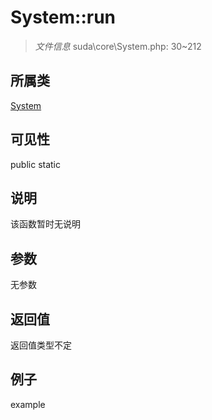 # System::run

> *文件信息* suda\core\System.php: 30~212
## 所属类 

[System](../System.md)

## 可见性

  public  static
## 说明

该函数暂时无说明

## 参数

无参数

## 返回值
返回值类型不定

## 例子

example